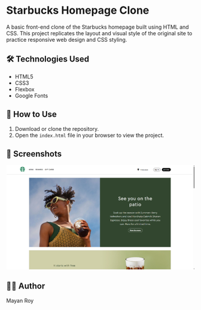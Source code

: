 # Starbucks Homepage Clone

A basic front-end clone of the Starbucks homepage built using HTML and CSS. This project replicates the layout and visual style of the original site to practice responsive web design and CSS styling.

## 🛠️ Technologies Used
- HTML5  
- CSS3  
- Flexbox  
- Google Fonts

## 🚀 How to Use
1. Download or clone the repository.
2. Open the `index.html` file in your browser to view the project.

## 📸 Screenshots
![Homepage](screenshot/1.png)

## 👨‍💻 Author
Mayan Roy
